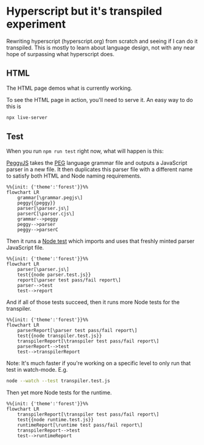 # Hyperscript but it's transpiled experiment 

Rewriting hyperscript (hyperscript.org) from scratch and seeing if I can do it transpiled. This is mostly to learn about language design, not with any near hope of surpassing what hyperscript does.

## HTML

The HTML page demos what is currently working.

To see the HTML page in action, you'll need to serve it. An easy way to do this is

```sh
npx live-server
```

## Test

When you run `npm run test` right now, what will happen is this:

[PeggyJS](https://peggyjs.org/documentation.html) takes the [PEG](https://en.wikipedia.org/wiki/Parsing_expression_grammar) language grammar file and outputs a JavaScript parser in a new file. It then duplicates this parser file with a different name to satisfy both HTML and Node naming requirements.

```mermaid
%%{init: {'theme':'forest'}}%%
flowchart LR
    grammar[\grammar.pegjs\]
    peggy{{peggy}}
    parser[\parser.js\]
    parserC[\parser.cjs\]
    grammar-->peggy
    peggy-->parser
    peggy-->parserC
```

Then it runs a [Node test](https://nodejs.org/docs/latest-v18.x/api/test.html#test-runner) which imports and uses that freshly minted parser JavaScript file. 

```mermaid
%%{init: {'theme':'forest'}}%%
flowchart LR
    parser[\parser.js\]
    test{{node parser.test.js}}
    report[\parser test pass/fail report\]
    parser-->test
    test-->report
```

And if all of those tests succeed, then it runs more Node tests for the transpiler.

```mermaid
%%{init: {'theme':'forest'}}%%
flowchart LR
    parserReport[\parser test pass/fail report\]
    test{{node transpiler.test.js}}
    transpilerReport[\transpiler test pass/fail report\]
    parserReport-->test
    test-->transpilerReport
```

Note: It's much faster if you're working on a specific 
level to only run that test in watch-mode. E.g.

```sh
node --watch --test transpiler.test.js
```

Then yet more Node tests for the runtime.

```mermaid
%%{init: {'theme':'forest'}}%%
flowchart LR
    transpilerReport[\transpiler test pass/fail report\]
    test{{node runtime.test.js}}
    runtimeReport[\runtime test pass/fail report\]
    transpilerReport-->test
    test-->runtimeReport
```


